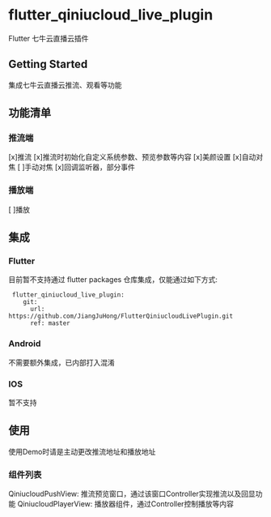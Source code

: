 # flutter_qiniucloud_live_plugin

Flutter 七牛云直播云插件

## Getting Started

集成七牛云直播云推流、观看等功能

## 功能清单
### 推流端
[x]推流
[x]推流时初始化自定义系统参数、预览参数等内容
[x]美颜设置
[x]自动对焦
[ ]手动对焦
[x]回调监听器，部分事件

### 播放端
[ ]播放

## 集成

### Flutter
目前暂不支持通过 flutter packages 仓库集成，仅能通过如下方式:
```
 flutter_qiniucloud_live_plugin:
    git:
      url: https://github.com/JiangJuHong/FlutterQiniucloudLivePlugin.git
      ref: master
```
### Android
不需要额外集成，已内部打入混淆

### IOS
暂不支持

## 使用
使用Demo时请是主动更改推流地址和播放地址

### 组件列表
QiniucloudPushView: 推流预览窗口，通过该窗口Controller实现推流以及回显功能
QiniucloudPlayerView: 播放器组件，通过Controller控制播放等内容
